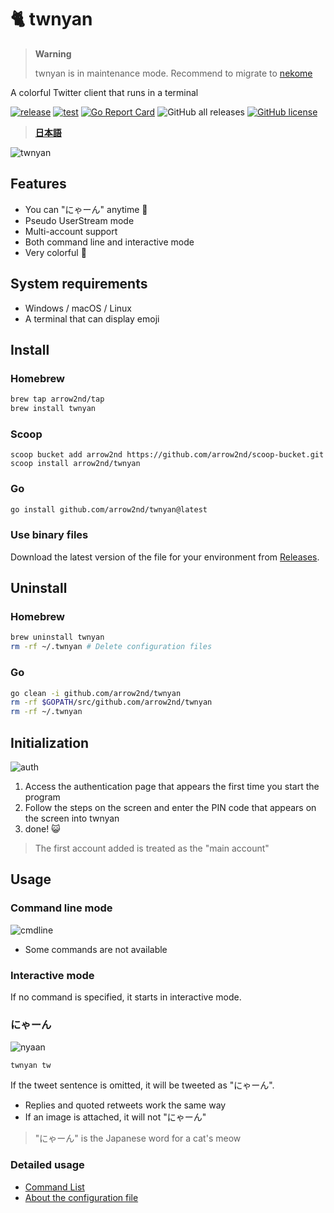 # 🐈 twnyan

> **Warning**
>
> twnyan is in maintenance mode. Recommend to migrate to
> [nekome](https://github.com/arrow2nd/nekome)

A colorful Twitter client that runs in a terminal

[![release](https://github.com/arrow2nd/twnyan/actions/workflows/release.yml/badge.svg)](https://github.com/arrow2nd/twnyan/actions/workflows/release.yml)
[![test](https://github.com/arrow2nd/twnyan/actions/workflows/test.yml/badge.svg)](https://github.com/arrow2nd/twnyan/actions/workflows/test.yml)
[![Go Report Card](https://goreportcard.com/badge/github.com/arrow2nd/twnyan)](https://goreportcard.com/report/github.com/arrow2nd/twnyan)
![GitHub all releases](https://img.shields.io/github/downloads/arrow2nd/twnyan/total)
[![GitHub license](https://img.shields.io/github/license/arrow2nd/twnyan)](https://github.com/arrow2nd/twnyan/blob/main/LICENSE)

> **[日本語](README.md)**

![twnyan](https://user-images.githubusercontent.com/44780846/106699506-612c0f80-6626-11eb-803e-332512822789.gif)

## Features

- You can "にゃーん" anytime 🐾
- Pseudo UserStream mode
- Multi-account support
- Both command line and interactive mode
- Very colorful 🎨

## System requirements

- Windows / macOS / Linux
- A terminal that can display emoji

## Install

### Homebrew

```sh
brew tap arrow2nd/tap
brew install twnyan
```

### Scoop

```
scoop bucket add arrow2nd https://github.com/arrow2nd/scoop-bucket.git
scoop install arrow2nd/twnyan
```

### Go

```sh
go install github.com/arrow2nd/twnyan@latest
```

### Use binary files

Download the latest version of the file for your environment from
[Releases](https://github.com/arrow2nd/twnyan/releases).

## Uninstall

### Homebrew

```sh
brew uninstall twnyan
rm -rf ~/.twnyan # Delete configuration files
```

### Go

```sh
go clean -i github.com/arrow2nd/twnyan
rm -rf $GOPATH/src/github.com/arrow2nd/twnyan
rm -rf ~/.twnyan
```

## Initialization

![auth](https://user-images.githubusercontent.com/44780846/106747441-4a59dd00-6667-11eb-8248-3468cb39f7d1.png)

1. Access the authentication page that appears the first time you start the
   program
2. Follow the steps on the screen and enter the PIN code that appears on the
   screen into twnyan
3. done! 😺

> The first account added is treated as the "main account"

## Usage

### Command line mode

![cmdline](https://user-images.githubusercontent.com/44780846/106699170-b287cf00-6625-11eb-8374-8565286db3e2.gif)

- Some commands are not available

### Interactive mode

If no command is specified, it starts in interactive mode.

### にゃーん

![nyaan](https://user-images.githubusercontent.com/44780846/106699001-558c1900-6625-11eb-948e-6212ab0cba40.gif)

```
twnyan tw
```

If the tweet sentence is omitted, it will be tweeted as "にゃーん".

- Replies and quoted retweets work the same way
- If an image is attached, it will not "にゃーん"

> "にゃーん" is the Japanese word for a cat's meow

### Detailed usage

- [Command List](./docs/en/commands/index.md)
- [About the configuration file](./docs/en/options.md)
